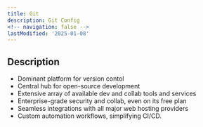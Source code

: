 ```yaml
---
title: Git
description: Git Config
<!-- navigation: false --> 
lastModified: '2025-01-08'
---
```


## Description

- Dominant platform for version contol
- Central hub for open-source development
- Extensive array of available dev and collab tools and services
- Enterprise-grade security and collab, even on its free plan
- Seamless integrations with all major web hosting providers
- Custom automation workflows, simplifying CI/CD.
